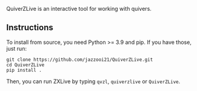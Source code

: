 QuiverZLive is an interactive tool for working with quivers.

## Instructions

To install from source, you need Python >= 3.9 and pip. If you have those, just run:

    git clone https://github.com/jazzooi21/QuiverZLive.git
    cd QuiverZLive
    pip install .

Then, you can run ZXLive by typing `qvzl`, `quiverzlive` or `QuiverZLive`.
